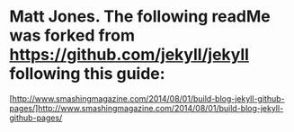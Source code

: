 # Matt Jones. The following readMe was forked from https://github.com/jekyll/jekyll following this guide:
[http://www.smashingmagazine.com/2014/08/01/build-blog-jekyll-github-pages/]http://www.smashingmagazine.com/2014/08/01/build-blog-jekyll-github-pages/
